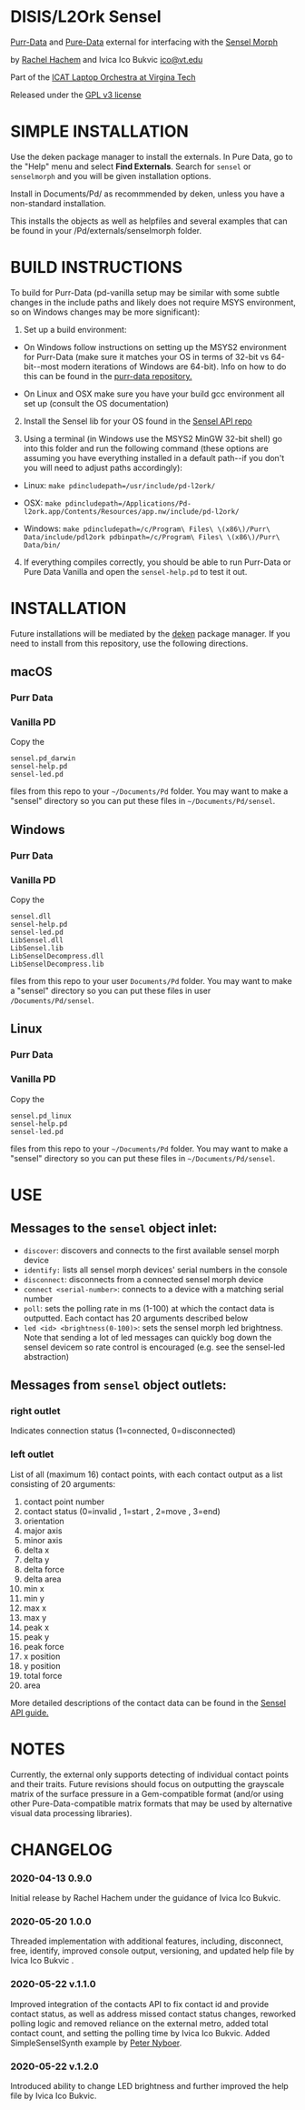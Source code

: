 # DISIS/L2Ork Sensel 

[Purr-Data](https://agraef.github.io/purr-data/) and [Pure-Data](http://msp.ucsd.edu/software.html) external for interfacing with the [Sensel Morph](http://sensel.com/morph)

by [Rachel Hachem](https://github.com/rachelhachem) and Ivica Ico Bukvic <ico@vt.edu>

Part of the [ICAT Laptop Orchestra at Virgina Tech](http://l2ork.icat.vt.edu)

Released under the [GPL v3 license](https://www.gnu.org/licenses/gpl-3.0.en.html)

# SIMPLE INSTALLATION

Use the deken package manager to install the externals. In Pure Data, go to the "Help" menu and select **Find Externals**. Search for `sensel` or `senselmorph` and you will be given installation options. 

Install in Documents/Pd/ as recommmended by deken, unless you have a non-standard installation. 

This installs the objects as well as helpfiles and several examples that can be found in your <user documents>/Pd/externals/senselmorph folder. 

# BUILD INSTRUCTIONS

To build for Purr-Data (pd-vanilla setup may be similar with some subtle changes in the include paths and likely does not require MSYS environment, so on Windows changes may be more significant):

1. Set up a build environment:

  * On Windows follow instructions on setting up the MSYS2 environment for Purr-Data (make sure it matches your OS in terms of 32-bit vs 64-bit--most modern iterations of Windows are 64-bit). Info on how to do this can be found in the [purr-data repository.](https://github.com/agraef/purr-data/blob/master/README.md#windows-32-bit-using-msys2)

  * On Linux and OSX make sure you have your build gcc environment all set up (consult the OS documentation)

2. Install the Sensel lib for your OS found in the [Sensel API repo](https://github.com/sensel/sensel-api/tree/master/sensel-install)

3. Using a terminal (in Windows use the MSYS2 MinGW 32-bit shell) go into this folder and run the following command (these options are assuming you have everything installed in a default path--if you don't you will need to adjust paths accordingly):

  * Linux: `make pdincludepath=/usr/include/pd-l2ork/`

  * OSX: `make pdincludepath=/Applications/Pd-l2ork.app/Contents/Resources/app.nw/include/pd-l2ork/`

  * Windows: `make pdincludepath=/c/Program\ Files\ \(x86\)/Purr\ Data/include/pdl2ork pdbinpath=/c/Program\ Files\ \(x86\)/Purr\ Data/bin/`

4. If everything compiles correctly, you should be able to run Purr-Data or Pure Data Vanilla and open the `sensel-help.pd` to test it out.

# INSTALLATION
Future installations will be mediated by the [deken](https://github.com/pure-data/deken) package manager. If you need to install from this repository, use the following directions.

## macOS

### Purr Data

### Vanilla PD

Copy the
```
sensel.pd_darwin
sensel-help.pd
sensel-led.pd
```
files from this repo to your `~/Documents/Pd` folder. You may want to make a "sensel" directory so you can put these files in `~/Documents/Pd/sensel`.

## Windows

### Purr Data

### Vanilla PD

Copy the
```
sensel.dll
sensel-help.pd
sensel-led.pd
LibSensel.dll
LibSensel.lib
LibSenselDecompress.dll
LibSenselDecompress.lib
```
files from this repo to your user `Documents/Pd` folder. You may want to make a "sensel" directory so you can put these files in user `/Documents/Pd/sensel`.


## Linux

### Purr Data

### Vanilla PD

Copy the
```
sensel.pd_linux
sensel-help.pd
sensel-led.pd
```
files from this repo to your `~/Documents/Pd` folder. You may want to make a "sensel" directory so you can put these files in `~/Documents/Pd/sensel`.

# USE

## Messages to the `sensel` object inlet:

* `discover`: discovers and connects to the first available sensel morph device
* `identify:` lists all sensel morph devices' serial numbers in the console
* `disconnect`: disconnects from a connected sensel morph device
* `connect <serial-number>`: connects to a device with a matching serial number
* `poll`: sets the polling rate in ms (1-100) at which the contact data is outputted. Each contact has 20 arguments described below
* `led <id> <brightness(0-100)>`: sets the sensel morph led brightness. Note that sending a lot of led messages can quickly bog down the sensel devicem so rate control is encouraged (e.g. see the sensel-led abstraction)


## Messages from `sensel` object outlets:

### right outlet
Indicates connection status (1=connected, 0=disconnected)

### left outlet
List of all (maximum 16) contact points, with each contact output as a list consisting of 20 arguments:

1. contact point number
2. contact status (0=invalid , 1=start , 2=move , 3=end)
3. orientation
4. major axis
5. minor axis
6. delta x
7. delta y
8. delta force
9. delta area
10. min x
11. min y
12. max x
13. max y
14. peak x
15. peak y
16. peak force
17. x position
18. y position
19. total force
20. area

More detailed descriptions of the contact data can be found in the [Sensel API guide.](http://guide.sensel.com/api/#contact-data)

# NOTES
Currently, the external only supports detecting of individual contact points and their traits. Future revisions should focus on outputting the grayscale matrix of the surface pressure in a Gem-compatible format (and/or using other Pure-Data-compatible matrix formats that may be used by alternative visual data processing libraries).

# CHANGELOG

### 2020-04-13 0.9.0

Initial release by Rachel Hachem under the guidance of Ivica Ico Bukvic.

### 2020-05-20 1.0.0

Threaded implementation with additional features, including, disconnect, free, identify, improved console output, versioning, and updated help file by Ivica Ico Bukvic .

### 2020-05-22 v.1.1.0

Improved integration of the contacts API to fix contact id and provide contact status, as well as address missed contact status changes, reworked polling logic and removed reliance on the external metro, added total contact count, and setting the polling time by Ivica Ico Bukvic.
Added SimpleSenselSynth example by [Peter Nyboer](https://github.com/nyboer).

### 2020-05-22 v.1.2.0

Introduced ability to change LED brightness and further improved the help file by Ivica Ico Bukvic.
